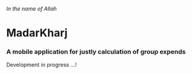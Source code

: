 *In the name of Allah*

# MadarKharj

### A mobile application for justly calculation of group expends

Development in progress ...!
